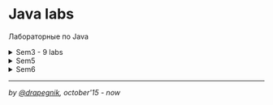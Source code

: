 # Java labs
Лабораторные по Java

<details>
<summary>Sem3 - 9 labs</summary>

* [s3lab1](https://github.com/Drapegnik/bsu/tree/master/programming/java/sem3/lab1) - Вычисление суммы ряда (*Calculating the sum of the series*)
* [s3lab2](https://github.com/Drapegnik/bsu/tree/master/programming/java/sem3/lab2) - Строки (*Strings*)
* [s3lab3](https://github.com/Drapegnik/bsu/tree/master/programming/java/sem3/lab3) - Матрицы (*Matrices*)
* [s3lab4](https://github.com/Drapegnik/BST) - Бинарное поисковое дерево (*Binary search tree*)
* [s3lab5](https://github.com/Drapegnik/bsu/tree/master/programming/java/sem3/lab5) - Наследование. Java Swing (*Inheritance. Java Swing*)
* [s3lab6](https://github.com/Drapegnik/bsu/tree/master/programming/java/sem3/lab6) - *Java Applets*
* [s3lab7](https://github.com/Drapegnik/bsu/tree/master/programming/java/sem3/lab7) - Графическое приложение. обработка событий (*Graphic application. Event handling*)
* [s3lab8](https://github.com/Drapegnik/bsu/tree/master/programming/java/sem3/lab8) - *Java Swing. Layouts*
* [s3lab9](https://github.com/Drapegnik/bsu/tree/master/programming/java/sem3/lab9) - Оконные приложения: контейнеры, итераторы, компараторы (*Window applications: containers, iterators, comparators*)
* [s3test](https://github.com/Drapegnik/bsu/tree/master/programming/java/sem3/test) - Контрольная работа(*Test work*)
* [s3exam](https://github.com/Drapegnik/bsu/tree/master/programming/java/sem3/exam) - Экзаменационная задача (*Exam task*)
</details>

<details>
<summary>Sem5</summary>
</details>

<details>
<summary>Sem6</summary>

* [s6lab1](https://github.com/Drapegnik/bsu/tree/master/programming/java/sem6/lab1) - *RMI*-технология (*RMI-technology*)
</details>

***

*by [@drapegnik](https://github.com/Drapegnik), october'15 - now*